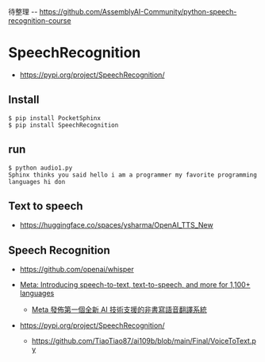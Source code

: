 

待整理 -- https://github.com/AssemblyAI-Community/python-speech-recognition-course


# SpeechRecognition

* https://pypi.org/project/SpeechRecognition/


## Install

```
$ pip install PocketSphinx
$ pip install SpeechRecognition
```

## run

```
$ python audio1.py
Sphinx thinks you said hello i am a programmer my favorite programming languages hi don
```

## Text to speech

* https://huggingface.co/spaces/ysharma/OpenAI_TTS_New


## Speech Recognition

* https://github.com/openai/whisper

* [Meta: Introducing speech-to-text, text-to-speech, and more for 1,100+ languages](https://ai.facebook.com/blog/ai-translation-hokkien/)
    * [Meta 發佈第一個全新 AI 技術支援的非書寫語音翻譯系統](https://ai.facebook.com/blog/ai-translation-hokkien/)

* https://pypi.org/project/SpeechRecognition/
    * https://github.com/TiaoTiao87/ai109b/blob/main/Final/VoiceToText.py
